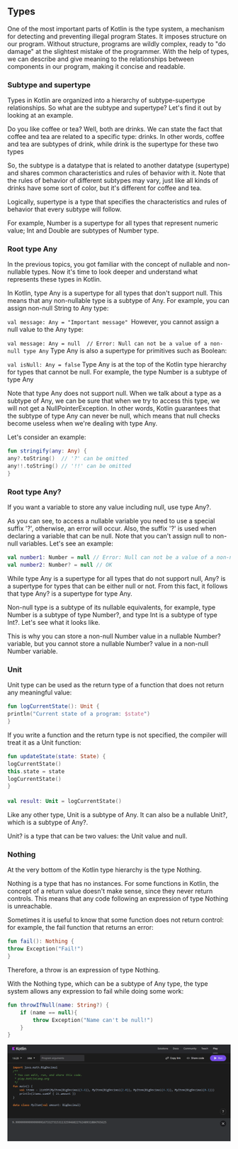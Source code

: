 ## Types
One of the most important parts of Kotlin is the type system, a mechanism for detecting and preventing illegal program States. It imposes structure on our program. Without structure, programs are wildly complex, ready to "do damage" at the slightest mistake of the programmer. With the help of types, we can describe and give meaning to the relationships between components in our program, making it concise and readable.

### Subtype and supertype
Types in Kotlin are organized into a hierarchy of subtype-supertype relationships. So what are the subtype and supertype? Let's find it out by looking at an example.

Do you like coffee or tea? Well, both are drinks. We can state the fact that coffee and tea are related to a specific type: drinks. In other words, coffee and tea are subtypes of drink, while drink is the supertype for these two types

So, the subtype is a datatype that is related to another datatype (supertype) and shares common characteristics and rules of behavior with it. Note that the rules of behavior of different subtypes may vary, just like all kinds of drinks have some sort of color, but it's different for coffee and tea.

Logically, supertype is a type that specifies the characteristics and rules of behavior that every subtype will follow.

For example, Number is a supertype for all types that represent numeric value; Int and Double are subtypes of Number type.

### Root type Any
In the previous topics, you got familiar with the concept of nullable and non-nullable types. Now it's time to look deeper and understand what represents these types in Kotlin.

In Kotlin, type Any is a supertype for all types that don't support null. This means that any non-nullable type is a subtype of Any. For example, you can assign non-null String to Any type:

`val message: Any = "Important message"
`However, you cannot assign a null value to the Any type:

`val message: Any = null  // Error: Null can not be a value of a non-null type Any`
Type Any is also a supertype for primitives such as Boolean:

`val isNull: Any = false`
Type Any is at the top of the Kotlin type hierarchy for types that cannot be null. For example, the type Number is a subtype of type Any

Note that type Any does not support null. When we talk about a type as a subtype of Any, we can be sure that when we try to access this type, we will not get a NullPointerException. In other words, Kotlin guarantees that the subtype of type Any can never be null, which means that null checks become useless when we're dealing with type Any.

Let's consider an example:

```kotlin
fun stringify(any: Any) {
any?.toString()  // '?' can be omitted
any!!.toString() // '!!' can be omitted
}
```
### Root type Any?
If you want a variable to store any value including null, use type Any?.

As you can see, to access a nullable variable you need to use a special suffix '?', otherwise, an error will occur. Also, the suffix '?' is used when declaring a variable that can be null. Note that you can't assign null to non-null variables. Let's see an example:

```kotlin
val number1: Number = null // Error: Null can not be a value of a non-null type Number
val number2: Number? = null // OK
```
While type Any is a supertype for all types that do not support null, Any? is a supertype for types that can be either null or not.
From this fact, it follows that type Any? is a supertype for type Any.

Non-null type is a subtype of its nullable equivalents, for example, type Number is a subtype of type Number?, and type Int is a subtype of type Int?. Let's see what it looks like.

This is why you can store a non-null Number value in a nullable Number? variable, but you cannot store a nullable Number? value in a non-null Number variable.

### Unit
Unit type can be used as the return type of a function that does not return any meaningful value:

```kotlin
fun logCurrentState(): Unit {
println("Current state of a program: $state")
}
```
If you write a function and the return type is not specified, the compiler will treat it as a Unit function:

```kotlin
fun updateState(state: State) {
logCurrentState()
this.state = state
logCurrentState()
}

val result: Unit = logCurrentState()
```


Like any other type, Unit is a subtype of Any. It can also be a nullable Unit?, which is a subtype of Any?.

Unit? is a type that can be two values: the Unit value and null.

### Nothing
At the very bottom of the Kotlin type hierarchy is the type Nothing.

Nothing is a type that has no instances. For some functions in Kotlin, the concept of a return value doesn't make sense, since they never return controls. This means that any code following an expression of type Nothing is unreachable.

Sometimes it is useful to know that some function does not return control: for example, the fail function that returns an error:

```kotlin
fun fail(): Nothing {
throw Exception("Fail!")
}
```
Therefore, a throw is an expression of type Nothing.

With the Nothing type, which can be a subtype of Any type, the type system allows any expression to fail while doing some work:

```kotlin
fun throwIfNull(name: String?) {
    if (name == null){
        throw Exception("Name can't be null!")
    }
}
```
![img_12.png](img_12.png)

